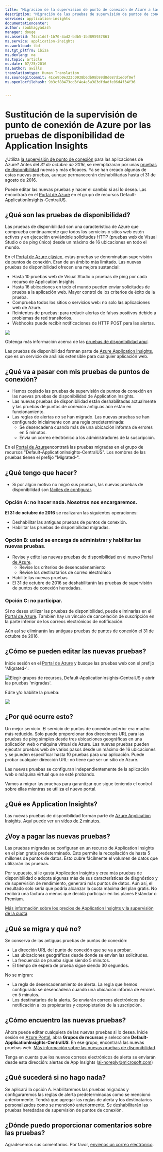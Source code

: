 ```yaml
---
title: "Migración de la supervisión de punto de conexión de Azure a las pruebas de disponibilidad de Application Insights"
description: "Migración de las pruebas de supervisión de puntos de conexión de Azure en las pruebas de disponibilidad de Application Insights antes del 31 de octubre de 2016."
services: application-insights
documentationcenter: 
author: soubhagyadash
manager: douge
ms.assetid: 74cc1ddf-1b70-4ad2-bdb5-1bd895937861
ms.service: application-insights
ms.workload: tbd
ms.tgt_pltfrm: ibiza
ms.devlang: na
ms.topic: article
ms.date: 07/25/2016
ms.author: awills
translationtype: Human Translation
ms.sourcegitcommit: 41ce9b0e323c0938b6db98b99d8d687d1ed0f0ef
ms.openlocfilehash: 9b3cf88473cd3f4e4e5a383dfdadfe06d4f34f36


---
```

# <a name="moving-from-azure-endpoint-monitoring-to-application-insights-availability-tests"></a>Sustitución de la supervisión de punto de conexión de Azure por las pruebas de disponibilidad de Application Insights
¿Utiliza [la supervisión de punto de conexión](https://blogs.msdn.microsoft.com/mast/2013/03/03/windows-azure-portal-update-configure-web-endpoint-status-monitoring-preview/) para las aplicaciones de Azure? Antes del *31 de octubre de 2016*, se reemplazaran por unas [pruebas de disponibilidad](app-insights-monitor-web-app-availability.md) nuevas y más eficaces. Ya se han creado algunas de estas nuevas pruebas, aunque permanecerán deshabilitadas hasta el 31 de agosto de 2016. 

Puede editar las nuevas pruebas y hacer el cambio si así lo desea. Las encontrará en el [Portal de Azure](https://portal.azure.com) en el grupo de recursos Default-ApplicationInsights-CentralUS.

## <a name="what-are-availability-tests"></a>¿Qué son las pruebas de disponibilidad?
Las pruebas de disponibilidad son una característica de Azure que comprueba continuamente que todos los servicios o sitios web estén activos y en ejecución enviándole solicitudes HTTP (pruebas web de Visual Studio o de ping único) desde un máximo de 16 ubicaciones en todo el mundo. 

En el [Portal de Azure clásico](https://manage.windowsazure.com), estas pruebas se denominaban supervisión de puntos de conexión. Eran de un ámbito más limitado. Las nuevas pruebas de disponibilidad ofrecen una mejora sustancial:

* Hasta 10 pruebas web de Visual Studio o pruebas de ping por cada recurso de Application Insights. 
* Hasta 16 ubicaciones en todo el mundo pueden enviar solicitudes de prueba a la aplicación web. Mayor control de los criterios de éxito de la prueba. 
* Comprueba todos los sitios o servicios web: no solo las aplicaciones web de Azure.
* Reintentos de pruebas: para reducir alertas de falsos positivos debido a problemas de red transitorios. 
* Webhooks puede recibir notificaciones de HTTP POST para las alertas.

![](./media/app-insights-migrate-azure-endpoint-tests/16-1test.png)

Obtenga más información acerca de las [pruebas de disponibilidad aquí](app-insights-monitor-web-app-availability.md).

Las pruebas de disponibilidad forman parte de [Azure Application Insights](app-insights-overview.md), que es un servicio de análisis extensible para cualquier aplicación web.

## <a name="so-whats-happening-to-my-endpoint-tests"></a>¿Qué va a pasar con mis pruebas de puntos de conexión?
* Hemos copiado las pruebas de supervisión de puntos de conexión en las nuevas pruebas de disponibilidad de Application Insights.
* Las nuevas pruebas de disponibilidad están deshabilitadas actualmente y las pruebas de puntos de conexión antiguas aún están en funcionamiento.
* Las reglas de alertas *no* se han migrado. Las nuevas pruebas se han configurado inicialmente con una regla predeterminada:
  * Se desencadena cuando más de una ubicación informa de errores en 5 minutos.
  * Envía un correo electrónico a los administradores de la suscripción.

En el [Portal de Azure](https://portal.azure.com)encontrará las pruebas migradas en el grupo de recursos "Default-ApplicationInsights-CentralUS". Los nombres de las pruebas tienen el prefijo "Migrated-". 

## <a name="what-do-i-need-to-do"></a>¿Qué tengo que hacer?
* Si por algún motivo no migró sus pruebas, las nuevas pruebas de disponibilidad son [fáciles de configurar](app-insights-monitor-web-app-availability.md).

### <a name="option-a-do-nothing-leave-it-to-us"></a>Opción A: no hacer nada. Nosotros nos encargaremos.
**El 31 de octubre de 2016** se realizaran las siguientes operaciones:

* Deshabilitar las antiguas pruebas de puntos de conexión.
* Habilitar las pruebas de disponibilidad migradas.

### <a name="option-b-you-manage-andor-enable-the-new-tests"></a>Opción B: usted se encarga de administrar y habilitar las nuevas pruebas.
* Revise y edite las nuevas pruebas de disponibilidad en el nuevo [Portal de Azure](https://portal.azure.com). 
  * Revise los criterios de desencadenamiento
  * Revise los destinatarios de correo electrónico
* Habilite las nuevas pruebas
* El 31 de octubre de 2016 se deshabilitarán las pruebas de supervisión de puntos de conexión heredadas. 

### <a name="option-c-opt-out"></a>Opción C: no participar.
Si no desea utilizar las pruebas de disponibilidad, puede eliminarlas en el [Portal de Azure](https://portal.azure.com). También hay un vínculo de cancelación de suscripción en la parte inferior de los correos electrónicos de notificación.

Aún así se eliminarán las antiguas pruebas de puntos de conexión el 31 de octubre de 2016. 

## <a name="how-do-i-edit-the-new-tests"></a>¿Cómo se pueden editar las nuevas pruebas?
Inicie sesión en el [Portal de Azure](https://portal.azure.com) y busque las pruebas web con el prefijo 'Migrated-': 

![Elegir grupos de recursos, Default-ApplicationInsights-CentralUS y abrir las pruebas 'migradas'.](./media/app-insights-migrate-azure-endpoint-tests/20.png)

Edite y/o habilite la prueba:

![](./media/app-insights-migrate-azure-endpoint-tests/21.png)

## <a name="why-is-this-happening"></a>¿Por qué ocurre esto?
Un mejor servicio. El servicio de puntos de conexión anterior era mucho más reducido. Solo puede proporcionar dos direcciones URL para las pruebas de ping simples desde tres ubicaciones geográficas en una aplicación web o máquina virtual de Azure. Las nuevas pruebas pueden ejecutar pruebas web de varios pasos desde un máximo de 16 ubicaciones y se pueden especificar hasta 10 pruebas para una aplicación. Puede probar cualquier dirección URL: no tiene que ser un sitio de Azure.

Las nuevas pruebas se configuran independientemente de la aplicación web o máquina virtual que se esté probando. 

Vamos a migrar las pruebas para garantizar que sigue teniendo el control sobre ellas mientras se utiliza el nuevo portal. 

## <a name="what-is-application-insights"></a>¿Qué es Application Insights?
Las nuevas pruebas de disponibilidad forman parte de [Azure Application Insights](app-insights-overview.md). Aquí puede ver un [vídeo de 2 minutos](http://go.microsoft.com/fwlink/?LinkID=733921).

## <a name="am-i-paying-for-the-new-tests"></a>¿Voy a pagar las nuevas pruebas?
Las pruebas migradas se configuran en un recurso de Application Insights en el plan gratis predeterminado. Esto permite la recopilación de hasta 5 millones de puntos de datos. Esto cubre fácilmente el volumen de datos que utilizarán las pruebas. 

Por supuesto, si le gusta Application Insights y crea más pruebas de disponibilidad o adopta algunas más de sus características de diagnóstico y de supervisión de rendimiento, generará más puntos de datos.  Aún así, el resultado solo sería que podría alcanzar la cuota máxima del plan gratis. No recibirá una factura a menos que decida participar en los planes Estándar o Premium. 

[Más información sobre los precios de Application Insights y la supervisión de la cuota](app-insights-pricing.md). 

## <a name="what-is-and-isnt-migrated"></a>¿Qué se migra y qué no?
Se conserva de las antiguas pruebas de puntos de conexión:

* La dirección URL del punto de conexión que se va a probar.
* Las ubicaciones geográficas desde donde se envían las solicitudes.
* La frecuencia de prueba sigue siendo 5 minutos.
* El tiempo de espera de prueba sigue siendo 30 segundos. 

No se migran:

* La regla de desencadenamiento de alerta. La regla que hemos configurado se desencadena cuando una ubicación informa de errores en 5 minutos.
* Los destinatarios de la alerta. Se enviarán correos electrónicos de notificación a los propietarios y copropietarios de la suscripción. 

## <a name="how-do-i-find-the-new-tests"></a>¿Cómo encuentro las nuevas pruebas?
Ahora puede editar cualquiera de las nuevas pruebas si lo desea. Inicie sesión en [Azure Portal](https://portal.azure.com), abra **Grupos de recursos** y seleccione **Default-ApplicationInsights-CentralUS**. En ese grupo, encontrará las nuevas pruebas web. [Más información sobre las nuevas pruebas de disponibilidad](app-insights-monitor-web-app-availability.md).

Tenga en cuenta que los nuevos correos electrónicos de alerta se enviarán desde esta dirección: alertas de App Insights (ai-noreply@microsoft.com)

## <a name="what-happens-if-i-do-nothing"></a>¿Qué sucederá si no hago nada?
Se aplicará la opción A. Habilitaremos las pruebas migradas y configuraremos las reglas de alerta predeterminadas como se mencionó anteriormente. Tendrá que agregar las reglas de alerta y los destinatarios personalizados como se mencionó anteriormente. Se deshabilitarán las pruebas heredadas de supervisión de puntos de conexión. 

## <a name="where-can-i-provide-feedback-on-this"></a>¿Dónde puedo proporcionar comentarios sobre las pruebas?
Agradecemos sus comentarios. Por favor, [envíenos un correo electrónico](mailto:vsai@microsoft.com). 




<!--HONumber=Nov16_HO3-->



